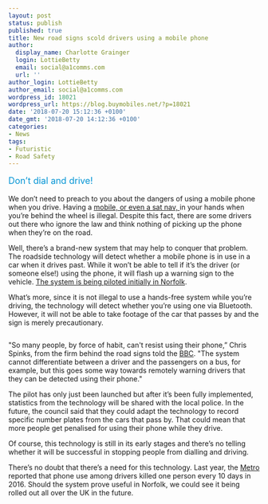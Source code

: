 ```yaml
---
layout: post
status: publish
published: true
title: New road signs scold drivers using a mobile phone
author:
  display_name: Charlotte Grainger
  login: LottieBetty
  email: social@a1comms.com
  url: ''
author_login: LottieBetty
author_email: social@a1comms.com
wordpress_id: 18021
wordpress_url: https://blog.buymobiles.net/?p=18021
date: '2018-07-20 15:12:36 +0100'
date_gmt: '2018-07-20 14:12:36 +0100'
categories:
- News
tags:
- Futuristic
- Road Safety
---
```

<p><span class="postStandFirst" style="color: #0896d5; line-height: 26px; font-size: 18px;">Don&rsquo;t dial and drive!</span></p>
<p>We don&rsquo;t need to preach to you about the dangers of using a mobile phone when you drive. Having a <a href="https://www.gov.uk/using-mobile-phones-when-driving-the-law" target="_blank" rel="noopener">mobile, or even a sat nav, </a>in your hands when you&rsquo;re behind the wheel is illegal. Despite this fact, there are some drivers out there who ignore the law and think nothing of picking up the phone when they&rsquo;re on the road.</p>
<p>Well, there&rsquo;s a brand-new system that may help to conquer that problem. The roadside technology will detect whether a mobile phone is in use in a car when it drives past. While it won&rsquo;t be able to tell if it&rsquo;s the driver (or someone else!) using the phone, it will flash up a warning sign to the vehicle. <a href="https://www.norfolk.gov.uk/news/2018/07/norfolk-is-the-first-place-in-the-uk-to-trial-new-mobile-phone-detection-technology" target="_blank" rel="noopener">The system is being piloted initially in Norfolk</a>.</p>
<p>What&rsquo;s more, since it is not illegal to use a hands-free system while you&rsquo;re driving, the technology will detect whether you&rsquo;re using one via Bluetooth. However, it will not be able to take footage of the car that passes by and the sign is merely precautionary.</p>
<p><img class="aligncenter size-full wp-image-18024" src="https://lh3.googleusercontent.com/pqYAX9kBNvfPBSbCQ0HytefN-SgZdM0_amzqo4whiBDqF4Ir49p9iuRQM1nSVjY9e6o5vCr9KdDei6CAdP8jONRo=s0" alt="" /></p>
<p>"So many people, by force of habit, can't resist using their phone,&rdquo; Chris Spinks, from the firm behind the road signs told the <a href="https://www.bbc.co.uk/news/uk-england-norfolk-44771962">BBC</a>. "The system cannot differentiate between a driver and the passengers on a bus, for example, but this goes some way towards remotely warning drivers that they can be detected using their phone."</p>
<p>The pilot has only just been launched but after it&rsquo;s been fully implemented, statistics from the technology will be shared with the local police. In the future, the council said that they could adapt the technology to record specific number plates from the cars that pass by. That could mean that more people get penalised for using their phone while they drive.</p>
<p>Of course, this technology is still in its early stages and there&rsquo;s no telling whether it will be successful in stopping people from dialling and driving.</p>
<p>There&rsquo;s no doubt that there&rsquo;s a need for this technology. Last year, the <a href="https://metro.co.uk/2017/09/28/mobile-phone-drivers-killed-one-person-every-10-days-last-year-6963209/" target="_blank" rel="noopener">Metro</a> reported that phone use among drivers killed one person every 10 days in 2016. Should the system prove useful in Norfolk, we could see it being rolled out all over the UK in the future.</p>

